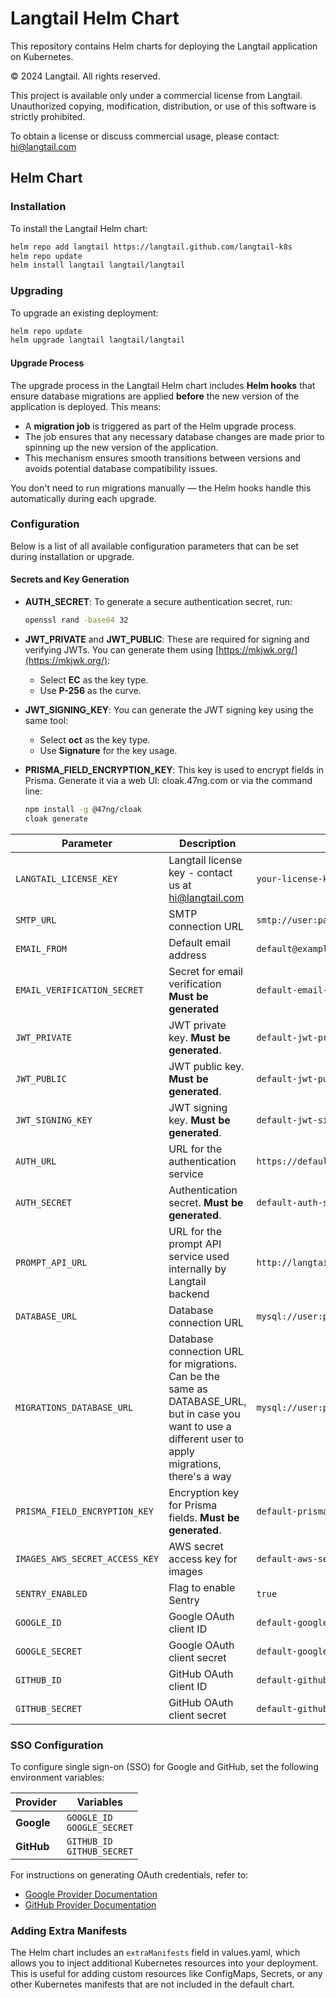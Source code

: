 # Langtail Helm Chart

This repository contains Helm charts for deploying the Langtail application on Kubernetes.

© 2024 Langtail. All rights reserved.

This project is available only under a commercial license from Langtail. 
Unauthorized copying, modification, distribution, or use of this software is strictly prohibited.

To obtain a license or discuss commercial usage, please contact:
hi@langtail.com

## Helm Chart

### Installation

To install the Langtail Helm chart:

```bash
helm repo add langtail https://langtail.github.com/langtail-k8s
helm repo update
helm install langtail langtail/langtail
```

### Upgrading

To upgrade an existing deployment:

```bash
helm repo update
helm upgrade langtail langtail/langtail
```

#### Upgrade Process

The upgrade process in the Langtail Helm chart includes **Helm hooks** that ensure database migrations are applied **before** the new version of the application is deployed. This means:

- A **migration job** is triggered as part of the Helm upgrade process.
- The job ensures that any necessary database changes are made prior to spinning up the new version of the application.
- This mechanism ensures smooth transitions between versions and avoids potential database compatibility issues.

You don't need to run migrations manually — the Helm hooks handle this automatically during each upgrade.

### Configuration

Below is a list of all available configuration parameters that can be set during installation or upgrade.

#### Secrets and Key Generation

- **AUTH_SECRET**: To generate a secure authentication secret, run:
  ```bash
  openssl rand -base64 32
  ```

- **JWT_PRIVATE** and **JWT_PUBLIC**: These are required for signing and verifying JWTs. You can generate them using [https://mkjwk.org/](https://mkjwk.org/):
  - Select **EC** as the key type.
  - Use **P-256** as the curve.

- **JWT_SIGNING_KEY**: You can generate the JWT signing key using the same tool:
  - Select **oct** as the key type.
  - Use **Signature** for the key usage.

- **PRISMA_FIELD_ENCRYPTION_KEY**: This key is used to encrypt fields in Prisma. Generate it via a web UI: cloak.47ng.com or via the command line:
  ```bash
  npm install -g @47ng/cloak
  cloak generate
  ```

| Parameter                      | Description                                      | Default Value                                    |
|--------------------------------|--------------------------------------------------|--------------------------------------------------|
| `LANGTAIL_LICENSE_KEY`         | Langtail license key - contact us at hi@langtail.com   | `your-license-key`                              |
| `SMTP_URL`                     | SMTP connection URL                              | `smtp://user:password@smtp.example.com:587`      |
| `EMAIL_FROM`                   | Default email address                            | `default@example.com`                            |
| `EMAIL_VERIFICATION_SECRET`    | Secret for email verification **Must be generated**                    | `default-email-verification-secret`              |
| `JWT_PRIVATE`                  | JWT private key. **Must be generated**.          | `default-jwt-private-key`                        |
| `JWT_PUBLIC`                   | JWT public key. **Must be generated**.           | `default-jwt-public-key`                         |
| `JWT_SIGNING_KEY`              | JWT signing key. **Must be generated**.          | `default-jwt-signing-key`                        |
| `AUTH_URL`                     | URL for the authentication service               | `https://default-auth-url.com`                   |
| `AUTH_SECRET`                  | Authentication secret. **Must be generated**.    | `default-auth-secret`                            |
| `PROMPT_API_URL`                | URL for the prompt API service used internally by Langtail backend                | `http://langtail:3000/api/prompt-api`             |
| `DATABASE_URL`                 | Database connection URL                          | `mysql://user:password@localhost:5432/database` |
| `MIGRATIONS_DATABASE_URL`      | Database connection URL for migrations. Can be the same as DATABASE_URL, but in case you want to use a different user to apply migrations, there's a way | `mysql://user:password@localhost:5432/database` |
| `PRISMA_FIELD_ENCRYPTION_KEY`  | Encryption key for Prisma fields. **Must be generated**. | `default-prisma-field-encryption-key`            |
| `IMAGES_AWS_SECRET_ACCESS_KEY` | AWS secret access key for images                 | `default-aws-secret-access-key`                  |
| `SENTRY_ENABLED`               | Flag to enable Sentry                            | `true`                                           |
| `GOOGLE_ID`                    | Google OAuth client ID                           | `default-google-id`                              |
| `GOOGLE_SECRET`                | Google OAuth client secret                       | `default-google-secret`                          |
| `GITHUB_ID`                    | GitHub OAuth client ID                           | `default-github-id`                              |
| `GITHUB_SECRET`                | GitHub OAuth client secret                       | `default-github-secret`                          |

### SSO Configuration

To configure single sign-on (SSO) for Google and GitHub, set the following environment variables:

| Provider                       | Variables                      |                    
|--------------------------------|--------------------------------|
| **Google**                     | `GOOGLE_ID`<br>`GOOGLE_SECRET` |
| **GitHub**                     | `GITHUB_ID`<br>`GITHUB_SECRET` |

For instructions on generating OAuth credentials, refer to:

- [Google Provider Documentation](https://next-auth.js.org/providers/google)
- [GitHub Provider Documentation](https://next-auth.js.org/providers/github)

### Adding Extra Manifests
The Helm chart includes an `extraManifests` field in values.yaml, which allows you to inject additional Kubernetes resources into your deployment. This is useful for adding custom resources like ConfigMaps, Secrets, or any other Kubernetes manifests that are not included in the default chart.
